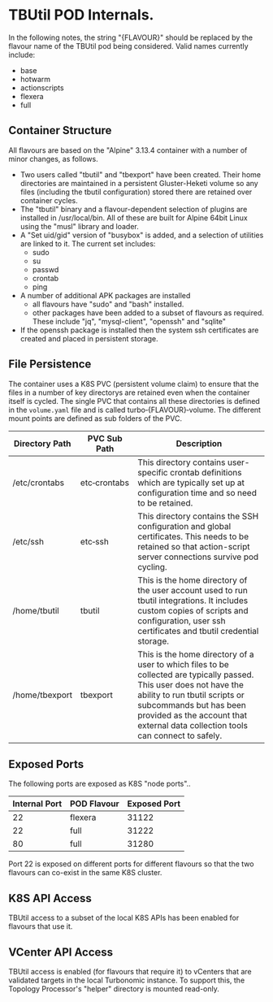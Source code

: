 # TBUtil POD Internals.

In the following notes, the string "{FLAVOUR}" should be replaced by the flavour name of the TBUtil pod being considered. Valid names currently include:

- base
- hotwarm
- actionscripts
- flexera
- full


## Container Structure

All flavours are based on the "Alpine" 3.13.4 container with a number of minor changes, as follows.

- Two users called "tbutil" and "tbexport" have been created. Their home directories are maintained in a persistent Gluster-Heketi volume so any files (including the tbutil configuration) stored there are retained over container cycles.
- The "tbutil" binary and a flavour-dependent selection of plugins are installed in /usr/local/bin. All of these are built for Alpine 64bit Linux using the "musl" library and loader.
- A "Set uid/gid" version of "busybox" is added, and a selection of utilities are linked to it. The current set includes:
    - sudo
    - su
    - passwd
    - crontab
    - ping
- A number of additional APK packages are installed
    - all flavours have "sudo" and "bash" installed.
    - other packages have been added to a subset of flavours as required. These include "jq", "mysql-client", "openssh" and "sqlite"
- If the openssh package is installed then the system ssh certificates are created and placed in persistent storage.


## File Persistence

The container uses a K8S PVC (persistent volume claim) to ensure that the files in a number of key directorys are retained even when the container itself is cycled. The single PVC that contains all these directories is defined in the `volume.yaml` file and is called turbo&#x2011;{FLAVOUR}&#x2011;volume. The different mount points are defined as sub folders of the PVC.

| Directory Path | PVC Sub Path | Description |
| -------------- | ------------ | ----------- |
| /etc/crontabs  | etc&#x2011;crontabs | This directory contains user-specific crontab definitions which are typically set up at configuration time and so need to be retained. |
| /etc/ssh       | etc&#x2011;ssh      | This directory contains the SSH configuration and global certificates. This needs to be retained so that action-script server connections survive pod cycling. |
| /home/tbutil   | tbutil       | This is the home directory of the user account used to run tbutil integrations. It includes custom copies of scripts and configuration, user ssh certificates and tbutil credential storage. |
| /home/tbexport | tbexport     | This is the home directory of a user to which files to be collected are typically passed. This user does not have the ability to run tbutil scripts or subcommands but has been provided as the account that external data collection tools can connect to safely. |


## Exposed Ports

The following ports are exposed as K8S "node ports"..

| Internal Port | POD Flavour | Exposed Port |
| ------------- | ----------- | ------------ |
| 22            | flexera     | 31122        |
| 22            | full        | 31222        |
| 80            | full        | 31280        |

Port 22 is exposed on different ports for different flavours so that the two flavours can co-exist in the same K8S cluster.


## K8S API Access

TBUtil access to a subset of the local K8S APIs has been enabled for flavours that use it.


## VCenter API Access

TBUtil access is enabled (for flavours that require it) to vCenters that are validated targets in the local Turbonomic instance. To support this, the Topology Processor's "helper" directory is mounted read-only.
